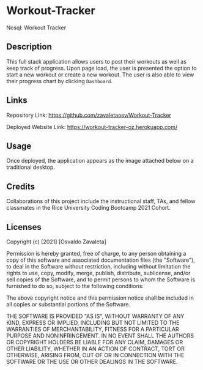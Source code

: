 # Workout-Tracker
Nosql: Workout Tracker
## Description

This full stack application allows users to post their workouts as well as keep track of progress. Upon page load, the user is presented the option to start a new workout or create a new workout. The user is also able to view their progress chart by clicking `Dashboard`.
## Links

Repository Link: https://github.com/zavaletaosv/Workout-Tracker

Deployed Website Link: https://workout-tracker-oz.herokuapp.com/
## Usage

Once deployed, the application appears as the image attached below on a traditional desktop.

## Credits

Collaborations of this project include the instructional staff, TAs, and fellow classmates in the Rice University Coding Bootcamp 2021 Cohort.

## Licenses

Copyright (c) [2021] [Osvaldo Zavaleta]

Permission is hereby granted, free of charge, to any person obtaining a copy of this software and associated documentation files (the "Software"), to deal in the Software without restriction, including without limitation the rights to use, copy, modify, merge, publish, distribute, sublicense, and/or sell copies of the Software, and to permit persons to whom the Software is furnished to do so, subject to the following conditions:

The above copyright notice and this permission notice shall be included in all copies or substantial portions of the Software.

THE SOFTWARE IS PROVIDED "AS IS", WITHOUT WARRANTY OF ANY KIND, EXPRESS OR IMPLIED, INCLUDING BUT NOT LIMITED TO THE WARRANTIES OF MERCHANTABILITY, FITNESS FOR A PARTICULAR PURPOSE AND NONINFRINGEMENT. IN NO EVENT SHALL THE AUTHORS OR COPYRIGHT HOLDERS BE LIABLE FOR ANY CLAIM, DAMAGES OR OTHER LIABILITY, WHETHER IN AN ACTION OF CONTRACT, TORT OR OTHERWISE, ARISING FROM, OUT OF OR IN CONNECTION WITH THE SOFTWARE OR THE USE OR OTHER DEALINGS IN THE SOFTWARE.